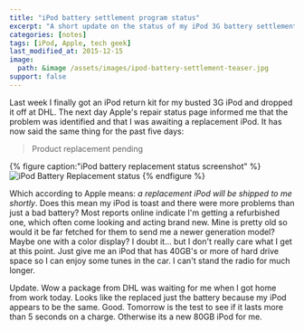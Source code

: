 ```yaml
---
title: "iPod battery settlement program status"
excerpt: "A short update on the status of my iPod 3G battery settlement claim."
categories: [notes]
tags: [iPod, Apple, tech geek]
last_modified_at: 2015-12-15
image:
  path: &image /assets/images/ipod-battery-settlement-teaser.jpg
support: false
---
```


Last week I finally got an iPod return kit for my busted 3G iPod and dropped it off at DHL. The next day Apple's repair status page informed me that the problem was identified and that I was awaiting a replacement iPod. It has now said the same thing for the past five days:

> Product replacement pending

{% figure caption:"iPod battery replacement status screenshot" %}
![iPod Battery Replacement status](/assets/images/185.jpg)
{% endfigure %}

Which according to Apple means: *a replacement iPod will be shipped to me shortly*. Does this mean my iPod is toast and there were more problems than just a bad battery? Most reports online indicate I'm getting a refurbished one, which often come looking and acting brand new. Mine is pretty old so would it be far fetched for them to send me a newer generation model? Maybe one with a color display? I doubt it… but I don't really care what I get at this point. Just give me an iPod that has 40GB's or more of hard drive space so I can enjoy some tunes in the car. I can't stand the radio for much longer.

Update. Wow a package from DHL was waiting for me when I got home from work today. Looks like the replaced just the battery because my iPod appears to be the same. Good. Tomorrow is the test to see if it lasts more than 5 seconds on a charge. Otherwise its a new 80GB iPod for me.

